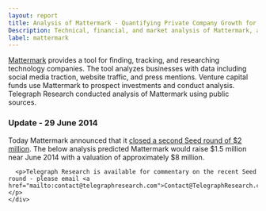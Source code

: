 ```yaml
---
layout: report
title: Analysis of Mattermark - Quantifying Private Company Growth for Startup Investors
Description: Technical, financial, and market analysis of Mattermark, a data analysis startup focused on quantifying technology company growth. 
label: mattermark
---
```


[Mattermark](http://mattermark.com) provides a tool for finding, tracking, and researching technology companies. The tool analyzes businesses with data including social media traction, website traffic, and press mentions. Venture capital funds use Mattermark to prospect investments and conduct analysis. Telegraph Research conducted analysis of Mattermark using public sources.

<div class="panel panel-success">
    <div class="panel-heading"><h3 class="panel-title no-margin">Update - 29 June 2014</h3></div>
    <div class="panel-body">
      <p>Today Mattermark announced that it <a href="https://medium.com/mattermark-daily/mattermark-has-raised-2m-in-our-second-seed-round-e93b20dc59b0">closed a second Seed round of $2 million</a>. The below analysis predicted Mattermark would raise $1.5 million near June 2014 with a valuation of approximately $8 million.</p>

      <p>Telegraph Research is available for commentary on the recent Seed round - please email <a href="mailto:contact@telegraphresearch.com">Contact@TelegraphResearch.com</a>.</p>
    </div>
</div>
